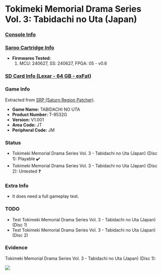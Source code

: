 # Tokimeki Memorial Drama Series Vol. 3: Tabidachi no Uta (Japan)

### [Console Info](../../../../../Info/Consoles/VA13/README.md)

### [Saroo Cartridge Info](../../../../../Info/Cartridges/RetroGameParadiseStore/1.32F/README.md)

- <b>Firmwares Tested:</b>
  1. MCU: 240627, SS: 240627, FPGA: 05 - v0.6

### [SD Card Info (Lexar - 64 GB - exFat)](../../../../../Info/SdCards/Lexar/64GB/exfat/README.md)

### Game Info

Extracted from [SRP (Saturn Region Patcher)](https://segaxtreme.net/resources/saturn-region-patcher.81/download).

- <b>Game Name:</b> TABIDACHI NO UTA
- <b>Product Number:</b> T-9532G
- <b>Version:</b> V1.001
- <b>Area Code:</b> JT
- <b>Peripheral Code:</b> JM

### Status

- Tokimeki Memorial Drama Series Vol. 3 - Tabidachi no Uta (Japan) (Disc 1): Playable :heavy_check_mark:
- Tokimeki Memorial Drama Series Vol. 3 - Tabidachi no Uta (Japan) (Disc 2): Untested :question:

### Extra Info

- It does need a full gameplay test.

### TODO

- Test Tokimeki Memorial Drama Series Vol. 3 - Tabidachi no Uta (Japan) (Disc 1)
- Test Tokimeki Memorial Drama Series Vol. 3 - Tabidachi no Uta (Japan) (Disc 2)

### Evidence

Tokimeki Memorial Drama Series Vol. 3 - Tabidachi no Uta (Japan) (Disc 1):

[![](https://img.youtube.com/vi/VS1Z5EpZ6fc/0.jpg)](https://www.youtube.com/watch?v=VS1Z5EpZ6fc)
